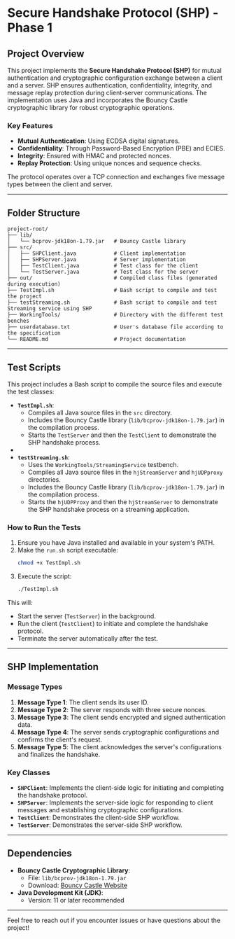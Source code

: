 # Secure Handshake Protocol (SHP) - Phase 1

## Project Overview

This project implements the **Secure Handshake Protocol (SHP)** for mutual authentication and cryptographic configuration exchange between a client and a server. SHP ensures authentication, confidentiality, integrity, and message replay protection during client-server communications. The implementation uses Java and incorporates the Bouncy Castle cryptographic library for robust cryptographic operations.

### Key Features
- **Mutual Authentication**: Using ECDSA digital signatures.
- **Confidentiality**: Through Password-Based Encryption (PBE) and ECIES.
- **Integrity**: Ensured with HMAC and protected nonces.
- **Replay Protection**: Using unique nonces and sequence checks.

The protocol operates over a TCP connection and exchanges five message types between the client and server.

---

## Folder Structure

```
project-root/
├── lib/
│   └── bcprov-jdk18on-1.79.jar   # Bouncy Castle library
├── src/
│   ├── SHPClient.java            # Client implementation
│   ├── SHPServer.java            # Server implementation
│   ├── TestClient.java           # Test class for the client
│   └── TestServer.java           # Test class for the server
├── out/                          # Compiled class files (generated during execution)
├── TestImpl.sh                   # Bash script to compile and test the project
├── testStreaming.sh              # Bash script to compile and test Streaming service using SHP
├── WorkingTools/                 # Directory with the different test benches
├── userdatabase.txt              # User's database file according to the specification
└── README.md                     # Project documentation
```

---

## Test Scripts

This project includes a Bash script to compile the source files and execute the test classes:

- **`TestImpl.sh`**:
    - Compiles all Java source files in the `src` directory.
    - Includes the Bouncy Castle library (`lib/bcprov-jdk18on-1.79.jar`) in the compilation process.
    - Starts the `TestServer` and then the `TestClient` to demonstrate the SHP handshake process.
- 
- **`testStreaming.sh`**:
    - Uses the `WorkingTools/StreamingService` testbench.
    - Compiles all Java source files in the `hjStreamServer` and `hjUDPproxy` directories.
    - Includes the Bouncy Castle library (`lib/bcprov-jdk18on-1.79.jar`) in the compilation process.
    - Starts the `hjUDPProxy` and then the `hjStreamServer` to demonstrate the SHP handshake process on a streaming application.

### How to Run the Tests

1. Ensure you have Java installed and available in your system's PATH.
2. Make the `run.sh` script executable:
   ```bash
   chmod +x TestImpl.sh
   ```
3. Execute the script:
   ```bash
   ./TestImpl.sh
   ```

This will:
- Start the server (`TestServer`) in the background.
- Run the client (`TestClient`) to initiate and complete the handshake protocol.
- Terminate the server automatically after the test.

---

## SHP Implementation

### Message Types
1. **Message Type 1**: The client sends its user ID.
2. **Message Type 2**: The server responds with three secure nonces.
3. **Message Type 3**: The client sends encrypted and signed authentication data.
4. **Message Type 4**: The server sends cryptographic configurations and confirms the client's request.
5. **Message Type 5**: The client acknowledges the server's configurations and finalizes the handshake.

### Key Classes
- **`SHPClient`**: Implements the client-side logic for initiating and completing the handshake protocol.
- **`SHPServer`**: Implements the server-side logic for responding to client messages and establishing cryptographic configurations.
- **`TestClient`**: Demonstrates the client-side SHP workflow.
- **`TestServer`**: Demonstrates the server-side SHP workflow.

---

## Dependencies

- **Bouncy Castle Cryptographic Library**:
    - File: `lib/bcprov-jdk18on-1.79.jar`
    - Download: [Bouncy Castle Website](https://www.bouncycastle.org/)
- **Java Development Kit (JDK)**:
    - Version: 11 or later recommended

---

Feel free to reach out if you encounter issues or have questions about the project!
